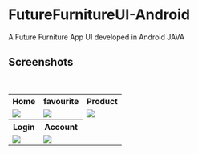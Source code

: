 # FutureFurnitureUI-Android
A Future Furniture App UI developed in Android JAVA


## Screenshots

<BR>
  
<table>
  <tr>
    <th>Home</th>
    <th>favourite</th>
    <th>Product</th>
  </tr>
  
   <tr>
    <td><img src="https://user-images.githubusercontent.com/47221267/100773801-5c30c100-3427-11eb-8bfd-8c89cd88e2a0.jpg"></td>
    <td><img src="https://user-images.githubusercontent.com/47221267/100774008-a0bc5c80-3427-11eb-9843-8fc4d0fcafbd.jpg"></td>
    <td><img src="https://user-images.githubusercontent.com/47221267/100774170-cfd2ce00-3427-11eb-8fea-5abff83e4eca.jpg"></td>
  </tr>
  
  <tr>
    <th>Login</th>
    <th>Account</th>

  </tr>
  
   <tr>
    <td><img src="https://user-images.githubusercontent.com/47221267/100774258-e416cb00-3427-11eb-9a24-4a98b4ea5aad.jpg"></td>
    <td><img src="https://user-images.githubusercontent.com/47221267/100774308-f3961400-3427-11eb-83ba-2a07a63afe89.jpg"></td>
  </tr>
</table>
